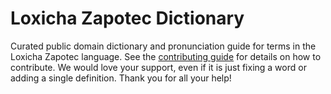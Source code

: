 
# Loxicha Zapotec Dictionary

Curated public domain dictionary and pronunciation guide for terms in the Loxicha Zapotec language. See the [contributing guide](https://github.com/drumworkteam/term/blob/make/.github/contributing.md) for details on how to contribute. We would love your support, even if it is just fixing a word or adding a single definition. Thank you for all your help!